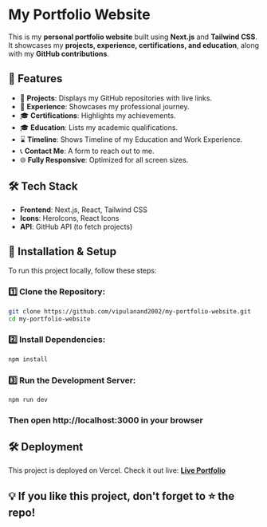 # My Portfolio Website

This is my **personal portfolio website** built using **Next.js** and **Tailwind CSS**. It showcases my **projects, experience, certifications, and education**, along with my **GitHub contributions**.

## 🌟 Features
- 📂 **Projects**: Displays my GitHub repositories with live links.
- 💼 **Experience**: Showcases my professional journey.
- 🎓 **Certifications**: Highlights my achievements.
- 🎓 **Education**: Lists my academic qualifications.
- ⌛ **Timeline**: Shows Timeline of my Education and Work Experience.
- 📞 **Contact Me**: A form to reach out to me.
- 🌐 **Fully Responsive**: Optimized for all screen sizes.

## 🛠️ Tech Stack
- **Frontend**: Next.js, React, Tailwind CSS
- **Icons**: HeroIcons, React Icons
- **API**: GitHub API (to fetch projects)

## 🚀 Installation & Setup
To run this project locally, follow these steps:

### 1️⃣ Clone the Repository:
```sh
git clone https://github.com/vipulanand2002/my-portfolio-website.git
cd my-portfolio-website
```

### 2️⃣ Install Dependencies:
```sh
npm install
```

### 3️⃣ Run the Development Server:
```sh
npm run dev
```

### Then open http://localhost:3000 in your browser

## 🛠️ Deployment
This project is deployed on Vercel. Check it out live: 
**[Live Portfolio](https://your-portfolio.vercel.app/)**




## 💡 If you like this project, don't forget to ⭐ the repo!
